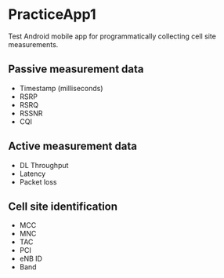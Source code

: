 # PracticeApp1

Test Android mobile app for programmatically collecting cell site measurements.

## Passive measurement data
- Timestamp (milliseconds)
- RSRP
- RSRQ
- RSSNR
- CQI

## Active measurement data
- DL Throughput
- Latency
- Packet loss

## Cell site identification
- MCC
- MNC
- TAC
- PCI
- eNB ID
- Band

